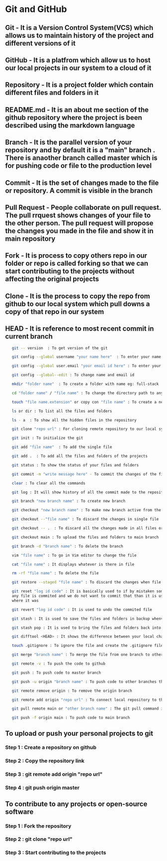 # Git and GitHub

## Git - It is a Version Control System(VCS) which allows us to maintain history of the project and different versions of it

## GitHub - It is a platfrom which allow us to host our local projects in our system to a cloud of it

## Repository - It is a project folder which contain different files and folders in it

## README.md - It is an about me section of the github repository where the project is been described using the markdown language

## Branch - It is the parallel version of your repository and by default it is a "main" branch . There is anaother branch called master which is for pushing code or file to the production level

## Commit - It is the set of changes made to the file or repository. A commit is visible in the branch

## Pull Request - People collaborate on pull request. The pull rrquest shows changes of your file to the other person. The pull request will propose the changes you made in the file and show it in main repository

## Fork - It is process to copy others repo in our folder or repo is called forking so that we can start contributing to the projects without affecting the original projects

## Clone - It is the process to copy the repo from github to our local system which pull downs a copy of that repo in our system

## HEAD - It is reference to most recent commit in current branch

```sh
   git -- version  : To get version of the git
```

```sh
   git config --global username "your name here"  : To enter your name globally
```

```sh
   git config --global user.email "your email id here" : To enter your email globally
```

```sh
   git config --global--edit : To change name and email id
```

```sh
   mkdir "folder name"  : To create a folder with name eg: full-stack
```

```sh
   cd "folder name" / "file name" : To change the directory path to any specific file or folder
```

```sh
   touch "file name.extension" or copy con "file name" : To create a new file
```

```sh
   ls or dir : To list all the files and folders
```

```sh
   ls - a  : To show all the hidden files in the repository
```

```sh
   git clone "repo url" : For cloning remote repository to our local system
```

```sh
   git init : To initialize the git
```

```sh
   git add "file name"  : To add the single file
```

```sh
   git add .  : To add all the files and folders of the projects
```

```sh
   git status : To show the status of your files and folders
```

```sh
   git commit -m "write message here" - To commit the changes of the files
```

```sh
   clear : To clear all the commands
```

```sh
   git log : It will show history of all the commit made to the repository
```

```sh
   git branch "new branch name" : To create new branch 
```

```sh
   git checkout "new branch name" : To make new branch active from the previous branch
```

```sh
   git checkout --"file name" : To discard the changes in single file
```

```sh
   git checkout -- .  : To discard all the changes made in all files or repo
```

```sh
   git checkout main : To upload the files and folders to main branch
```

```sh
   git branch -d "branch name" : To delete the branch 
```

```sh
   vim "file name" : To go in Vim editor to change the file
```

```sh
   cat "file name" : It displays whatever is there in file
```

```sh
   rm -rf "file name" : To delete the file
```

```sh
   git restore --staged "file name" : To discard the changes when file is added to stagging area i.e commit stage
```

```sh
   git reset "log id code" : It is basically used to if by mistaken some file or folder is deleted or 
   any file is commited and we do not want to commit that than it is used to get back to previous 
   where it was
```

```sh
   git revert "log id code" : It is used to undo the commited file
```

```sh
   git stash : It is used to save the files and folders in backup whenver required and is not saved in present file
```

```sh
   git stash pop : It is used to bring the files and folders back into stagging area
```

```sh
   git difftool <HEAD> : It shows the difference between your local changes and previous version of file
```

```sh
   touch .gitignore : To ignore the file and create the .gitignore file
```

```sh
   git merge "branch name" : To merge the file from one branch to other
```

```sh
   git remote -v : To push the code to github
```

```sh
   git push : To push code to master branch
```

```sh
   git push -u origin "branch name" : To push code to other branches than master
```

```sh
   git remote remove origin : To remove the origin branch
```

```sh
   git remote add origin "repo url" : To connect local repository to the remote git repo. Here origin  refers to original repo of that project
```

```sh
   git pull remote main or "other branch name" : The git pull command is used to fetch and download content from a remote repository and immediately update the local repository to match that content
```

```sh
   git push -f origin main : To push code to main branch 
```

## To upload or push your personal projects to git

### Step 1 : Create a repository on github

### Step 2 : Copy the repository link

### Step 3 : git remote add origin "repo url"

### Step 4 : git push origin master

## To contribute to any projects or open-source software

### Step 1 : Fork the repository

### Step 2 : git clone "repo url"

### Step 3 : Start contributing to the projects
